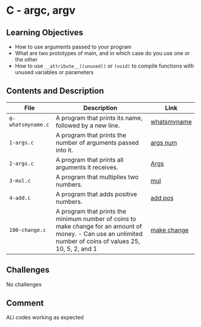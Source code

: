 # C - argc, argv

## Learning Objectives
- How to use arguments passed to your program
- What are two prototypes of main, and in which case do you use one or the other
- How to use `__attribute__((unused))` or `(void)` to compile functions with
unused variables or parameters
## Contents and Description
| File              | Description                                                                                                                                                   | Link                                                                                                            |
|-------------------|---------------------------------------------------------------------------------------------------------------------------------------------------------------|-----------------------------------------------------------------------------------------------------------------|
| `0-whatsmyname.c` | A program that prints its name, followed by a new line.                                                                                                       | [whatsmyname](https://github.com/araromi2/alx-low_level_programming/blob/master/0x0A-argc_argv/0-whatsmyname.c) |
| `1-args.c`        | A program that prints the number of arguments passed into it.                                                                                                 | [args num](https://github.com/araromi2/alx-low_level_programming/blob/master/0x0A-argc_argv/1-args.c)           |
| `2-args.c`        | A program that prints all arguments it receives.                                                                                                              | [Args](https://github.com/araromi2/alx-low_level_programming/blob/master/0x0A-argc_argv/2-args.c)               |
| `3-mul.c`         | A program that multiplies two numbers.                                                                                                                        | [mul](https://github.com/araromi2/alx-low_level_programming/blob/master/0x0A-argc_argv/3-mul.c)                 |
| `4-add.c`         | A program that adds positive numbers.                                                                                                                         | [add pos](https://github.com/araromi2/alx-low_level_programming/blob/master/0x0A-argc_argv/4-add.c)             |
| `100-change.c`    | A program that prints the minimum number of coins to make change for an amount of money. - Can use an unlimited number of coins of values 25, 10, 5, 2, and 1 | [make change](https://github.com/araromi2/alx-low_level_programming/blob/master/0x0A-argc_argv/100-change.c)    |
## Challenges
No challenges
## Comment
ALl codes working as expected

